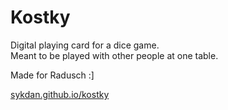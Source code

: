 # Kostky 

Digital playing card for a dice game.  
Meant to be played with other people at one table.  

Made for Radusch :]

[sykdan.github.io/kostky](https://sykdan.github.io/kostky)
